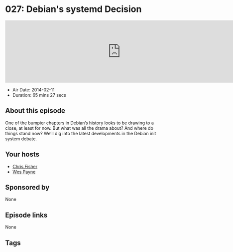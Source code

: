# 027: Debian's systemd Decision

<iframe src="https://player.fireside.fm/v2/RUkczH-V+DkZM3u4j?theme=dark" width="740" height="200" frameborder="0" scrolling="no"></iframe>

* Air Date: 2014-02-11
* Duration: 65 mins 27 secs

## About this episode

One of the bumpier chapters in Debian’s history looks to be drawing to a close, at least for now. But what was all the drama about? And where do things stand now? We’ll dig into the latest developments in the Debian init system debate.

## Your hosts
* [Chris Fisher](https://linuxunplugged.com/hosts/chrislas)
* [Wes Payne](https://linuxunplugged.com/hosts/wes)

## Sponsored by

None



## Episode links

None



## Tags

